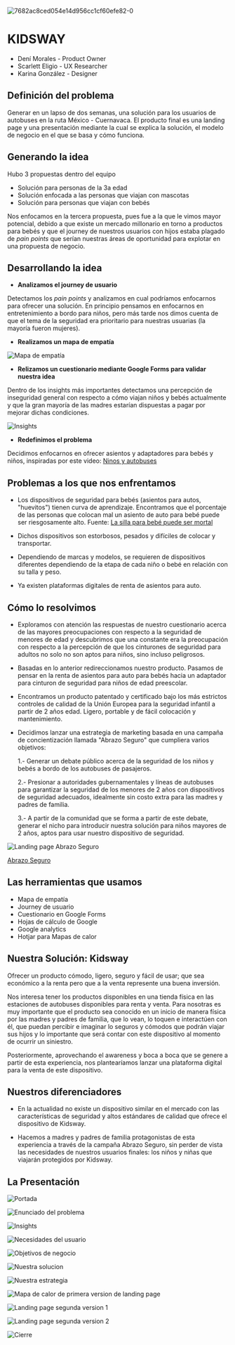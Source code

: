 ![7682ac8ced054e14d956cc1cf60efe82-0](https://user-images.githubusercontent.com/32871457/38582988-357dbb84-3cd7-11e8-8921-0d2c3ad9c598.jpg)

# KIDSWAY

* Dení Morales - Product Owner
* Scarlett Eligio - UX Researcher
* Karina González - Designer 


## Definición del problema

Generar en un lapso de dos semanas, una solución para los usuarios de autobuses en la ruta México - Cuernavaca.
El producto final es una landing page y una presentación mediante la cual se explica la solución, el modelo de negocio en el que se basa y cómo funciona.


## Generando la idea

Hubo 3 propuestas dentro del equipo

* Solución para personas de la 3a edad
* Solución enfocada a las personas que viajan con mascotas
* Solución para personas que viajan con bebés

Nos enfocamos en la tercera propuesta, pues fue a la que le vimos mayor potencial, debido a que existe un mercado millonario en torno a productos para bebés y que el journey de nuestros usuarios con hijos estaba plagado de *pain points* que serían nuestras áreas de oportunidad para explotar en una propuesta de negocio.


## Desarrollando la idea

* **Analizamos el journey de usuario** 

Detectamos los *pain points* y analizamos en cual podríamos enfocarnos para ofrecer una solución. En principio pensamos en enfocarnos en entretenimiento a bordo para niños, pero más tarde nos dimos cuenta de que el tema de la seguridad era prioritario para nuestras usuarias (la mayoría fueron mujeres).

* **Realizamos un mapa de empatía**

![Mapa de empatía](https://github.com/Auryn8/kidsway/blob/master/assets/images/IMG-20180216-WA0001.jpg)

* **Relizamos un cuestionario mediante Google Forms para validar nuestra idea**

Dentro de los insights más importantes detectamos una percepción de inseguridad general con respecto a cómo viajan niños y bebés actualmente y que la gran mayoría de las madres estarían dispuestas a pagar por mejorar dichas condiciones.

![Insights](https://github.com/Auryn8/kidsway/blob/master/assets/images/KidsWay%20(1).png)

* **Redefinimos el problema**

Decidimos enfocarnos en ofrecer asientos y adaptadores para bebés y niños, inspiradas por este video: [Ninos y autobuses](https://www.youtube.com/watch?v=GNG4Z4p15Ro)


## Problemas a los que nos enfrentamos

* Los dispositivos de seguridad para bebés (asientos para autos, "huevitos") tienen curva de aprendizaje. Encontramos que el porcentaje de las personas que colocan mal un asiento de auto para bebé puede ser riesgosamente alto. Fuente: 
[La silla para bebé puede ser mortal](https://www.guiainfantil.com/articulos/salud/accidentes/un-accesorio-para-la-silla-de-auto-de-tu-bebe-que-puede-ser-mortal/)

* Dichos dispositivos son estorbosos, pesados y difíciles de colocar y transportar.

* Dependiendo de marcas y modelos, se requieren de dispositivos diferentes dependiendo de la etapa de cada niño o bebé en relación con su talla y peso. 

* Ya existen plataformas digitales de renta de asientos para auto.


## Cómo lo resolvimos

* Exploramos con atención las respuestas de nuestro cuestionario acerca de las mayores preocupaciones con respecto a la seguridad de menores de edad y descubrimos que una constante era la preocupación con respecto a la percepción de que los cinturones de seguridad para adultos no solo no son aptos para niños, sino incluso peligrosos.

* Basadas en lo anterior redireccionamos nuestro producto. Pasamos de pensar en la renta de asientos para auto para bebés hacia un adaptador para cinturon de seguridad para niños de edad preescolar. 

* Encontramos un producto patentado y certificado bajo los más estrictos controles de calidad de la Unión Europea para la seguridad infantil a partir de 2 años edad. Ligero, portable y de fácil colocación y mantenimiento. 

* Decidimos lanzar una estrategia de marketing basada en una campaña de concientización llamada "Abrazo Seguro" que cumpliera varios objetivos:

    1.- Generar un debate público acerca de la seguridad de los niños y bebés a bordo de los autobuses de pasajeros.
    
    2.- Presionar a autoridades gubernamentales y líneas de autobuses para garantizar la seguridad de los menores de 2 años con dispositivos de seguridad adecuados, idealmente sin costo extra para las madres y padres de familia.
    
    3.- A partir de la comunidad que se forma a partir de este debate, generar el nicho para introducir nuestra solución para niños mayores de 2 años, aptos para usar nuestro dispositivo de seguridad.

![Landing page Abrazo Seguro](https://github.com/Auryn8/kidsway/blob/master/assets/images/screencapture-abrazoseguro-pagedemo-co-2018-03-09-21_41_46.png)

[Abrazo Seguro](http://abrazoseguro.pagedemo.co/)


## Las herramientas que usamos

* Mapa de empatía
* Journey de usuario
* Cuestionario en Google Forms
* Hojas de cálculo de Google
* Google analytics
* Hotjar para Mapas de calor

    
## Nuestra Solución: Kidsway

Ofrecer un producto cómodo, ligero, seguro y fácil de usar; que sea económico a la renta pero que a la venta represente una buena inversión.

Nos interesa tener los productos disponibles en una tienda física en las estaciones de autobuses disponibles para renta y venta. Para nosotras es muy importante que el producto sea conocido en un inicio de manera física por las madres y padres de familia, que lo vean, lo toquen e interactúen con él, que puedan percibir e imaginar lo seguros y cómodos que podrán viajar sus hijos y lo importante que será contar con este dispositivo al momento de ocurrir un siniestro. 

Posteriormente, aprovechando el awareness y boca a boca que se genere a partir de esta experiencia, nos plantearíamos lanzar una plataforma digital para la venta de este dispositivo.

## Nuestros diferenciadores

* En la actualidad no existe un dispositivo similar en el mercado con las características de seguridad y altos estándares de calidad que ofrece el dispositivo de Kidsway.

* Hacemos a madres y padres de familia protagonistas de esta experiencia a través de la campaña Abrazo Seguro, sin perder de vista las necesidades de nuestros usuarios finales: los niños y niñas que viajarán protegidos por Kidsway.


## La Presentación
![Portada](https://github.com/Auryn8/kidsway/blob/master/assets/presentacion/7682ac8ced054e14d956cc1cf60efe82-0.jpg)

![Enunciado del problema](https://github.com/Auryn8/kidsway/blob/master/assets/presentacion/7682ac8ced054e14d956cc1cf60efe82-1.jpg)

![Insights](https://github.com/Auryn8/kidsway/blob/master/assets/presentacion/7682ac8ced054e14d956cc1cf60efe82-2.jpg)

![Necesidades del usuario](https://github.com/Auryn8/kidsway/blob/master/assets/presentacion/7682ac8ced054e14d956cc1cf60efe82-3.jpg)

![Objetivos de negocio](https://github.com/Auryn8/kidsway/blob/master/assets/presentacion/7682ac8ced054e14d956cc1cf60efe82-4.jpg)

![Nuestra solucion](https://github.com/Auryn8/kidsway/blob/master/assets/presentacion/7682ac8ced054e14d956cc1cf60efe82-5.jpg)

![Nuestra estrategia](https://github.com/Auryn8/kidsway/blob/master/assets/presentacion/7682ac8ced054e14d956cc1cf60efe82-6.jpg)

![Mapa de calor de primera version de landing page](https://github.com/Auryn8/kidsway/blob/master/assets/presentacion/7682ac8ced054e14d956cc1cf60efe82-7.jpg)

![Landing page segunda version 1](https://github.com/Auryn8/kidsway/blob/master/assets/presentacion/7682ac8ced054e14d956cc1cf60efe82-8.jpg)

![Landing page segunda version 2](https://github.com/Auryn8/kidsway/blob/master/assets/presentacion/7682ac8ced054e14d956cc1cf60efe82-9.jpg)

![Cierre](https://github.com/Auryn8/kidsway/blob/master/assets/presentacion/7682ac8ced054e14d956cc1cf60efe82-10.jpg)






